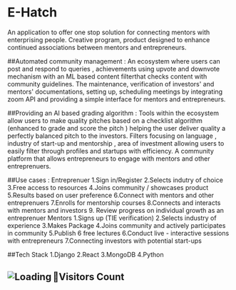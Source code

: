 # E-Hatch


An application to offer one stop solution for connecting mentors with enterprising people. Creative program, product designed to enhance continued associations between mentors and entrepreneurs.


##Automated community management : An ecosystem where users can post and respond to queries , achievements using upvote and downvote mechanism with an ML based content
filterthat checks content with community guidelines. The maintenance, verification of investors' and mentors' documentations, setting up, scheduling meetings by
integrating zoom API and providing a simple interface for mentors and entrepreneurs.


##Providing an AI based grading algorithm : Tools within the ecosystem allow users to make quality pitches based on a checklist algorithm (enhanced to grade and score the pitch ) helping the user deliver quality a perfectly balanced pitch to the investors. Filters focusing on language , industry of start-up and mentorship , area of investment allowing users to easily filter through profiles and startups with efficiency. A community platform that allows entrepreneurs to engage with mentors and other entreprenuers.


##Use cases :
Entreprenuer
1.Sign in/Register
2.Selects indutry of choice
3.Free access to resources
4.Joins community / showcases product
5.Results based on user preference
6.Connect with mentors and other entreprenuers
7.Enrolls for mentorship courses
8.Connects and interacts with mentors and investors
9. Review progress on individual growth as an entreprenuer
Mentors
1.Signs up (TIE verification)
2.Selects industry of experience
3.Makes Package
4.Joins community and actively participates in community
5.Publish 6 free lectures
6.Conduct live - interactive sessions with entrepreneurs
7.Connecting investors with potential start-ups


##Tech Stack
1.Django
2.React
3.MongoDB
4.Python
## 📍Visitors Count <img align="left" src = "https://profile-counter.glitch.me/Outlay/count.svg" alt ="Loading">
